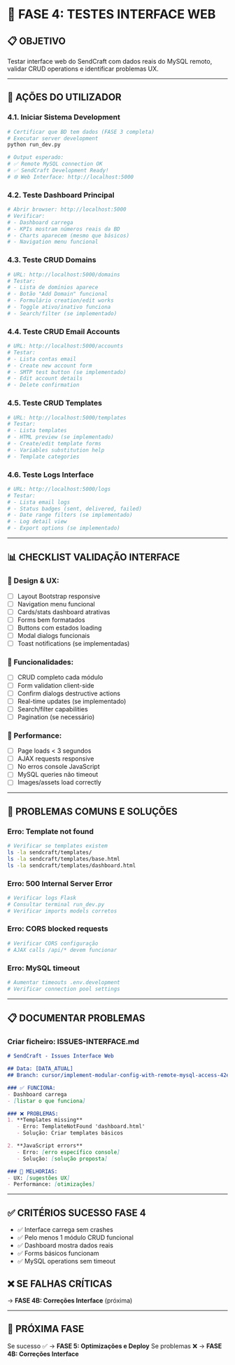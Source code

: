 # 🎯 FASE 4: TESTES INTERFACE WEB

## 📋 **OBJETIVO**
Testar interface web do SendCraft com dados reais do MySQL remoto, validar CRUD operations e identificar problemas UX.

---

## 🔧 **AÇÕES DO UTILIZADOR**

### **4.1. Iniciar Sistema Development**
```bash
# Certificar que BD tem dados (FASE 3 completa)
# Executar server development
python run_dev.py

# Output esperado:
# ✅ Remote MySQL connection OK
# ✅ SendCraft Development Ready!
# 🌐 Web Interface: http://localhost:5000
```

### **4.2. Teste Dashboard Principal**
```bash
# Abrir browser: http://localhost:5000
# Verificar:
# - Dashboard carrega
# - KPIs mostram números reais da BD
# - Charts aparecem (mesmo que básicos)
# - Navigation menu funcional
```

### **4.3. Teste CRUD Domains**
```bash
# URL: http://localhost:5000/domains
# Testar:
# - Lista de domínios aparece
# - Botão "Add Domain" funcional
# - Formulário creation/edit works
# - Toggle ativo/inativo funciona
# - Search/filter (se implementado)
```

### **4.4. Teste CRUD Email Accounts**
```bash
# URL: http://localhost:5000/accounts
# Testar:
# - Lista contas email
# - Create new account form
# - SMTP test button (se implementado)
# - Edit account details
# - Delete confirmation
```

### **4.5. Teste CRUD Templates**
```bash
# URL: http://localhost:5000/templates
# Testar:
# - Lista templates
# - HTML preview (se implementado)
# - Create/edit template forms
# - Variables substitution help
# - Template categories
```

### **4.6. Teste Logs Interface**
```bash
# URL: http://localhost:5000/logs
# Testar:
# - Lista email logs
# - Status badges (sent, delivered, failed)
# - Date range filters (se implementado)
# - Log detail view
# - Export options (se implementado)
```

---

## 📊 **CHECKLIST VALIDAÇÃO INTERFACE**

### **🎨 Design & UX:**
- [ ] Layout Bootstrap responsive
- [ ] Navigation menu funcional
- [ ] Cards/stats dashboard atrativas
- [ ] Forms bem formatados
- [ ] Buttons com estados loading
- [ ] Modal dialogs funcionais
- [ ] Toast notifications (se implementadas)

### **🔧 Funcionalidades:**
- [ ] CRUD completo cada módulo
- [ ] Form validation client-side
- [ ] Confirm dialogs destructive actions
- [ ] Real-time updates (se implementado)
- [ ] Search/filter capabilities
- [ ] Pagination (se necessário)

### **🚀 Performance:**
- [ ] Page loads < 3 segundos
- [ ] AJAX requests responsive
- [ ] No erros console JavaScript
- [ ] MySQL queries não timeout
- [ ] Images/assets load correctly

---

## 🐛 **PROBLEMAS COMUNS E SOLUÇÕES**

### **Erro: Template not found**
```bash
# Verificar se templates existem
ls -la sendcraft/templates/
ls -la sendcraft/templates/base.html
ls -la sendcraft/templates/dashboard.html
```

### **Erro: 500 Internal Server Error**
```bash
# Verificar logs Flask
# Consultar terminal run_dev.py
# Verificar imports models corretos
```

### **Erro: CORS blocked requests**
```bash
# Verificar CORS configuração
# AJAX calls /api/* devem funcionar
```

### **Erro: MySQL timeout**
```bash
# Aumentar timeouts .env.development
# Verificar connection pool settings
```

---

## 📋 **DOCUMENTAR PROBLEMAS**

### **Criar ficheiro: ISSUES-INTERFACE.md**
```markdown
# SendCraft - Issues Interface Web

## Data: [DATA_ATUAL]
## Branch: cursor/implement-modular-config-with-remote-mysql-access-42e8

### ✅ FUNCIONA:
- Dashboard carrega
- [listar o que funciona]

### ❌ PROBLEMAS:
1. **Templates missing**
   - Erro: TemplateNotFound 'dashboard.html'
   - Solução: Criar templates básicos

2. **JavaScript errors**  
   - Erro: [erro específico console]
   - Solução: [solução proposta]

### 🔄 MELHORIAS:
- UX: [sugestões UX]
- Performance: [otimizações]
```

---

## ✅ **CRITÉRIOS SUCESSO FASE 4**
- ✅ Interface carrega sem crashes
- ✅ Pelo menos 1 módulo CRUD funcional  
- ✅ Dashboard mostra dados reais
- ✅ Forms básicos funcionam
- ✅ MySQL operations sem timeout

## ❌ **SE FALHAS CRÍTICAS**
→ **FASE 4B: Correções Interface** (próxima)

---

## 🔄 **PRÓXIMA FASE**
Se sucesso ✅ → **FASE 5: Optimizações e Deploy**
Se problemas ❌ → **FASE 4B: Correções Interface**
